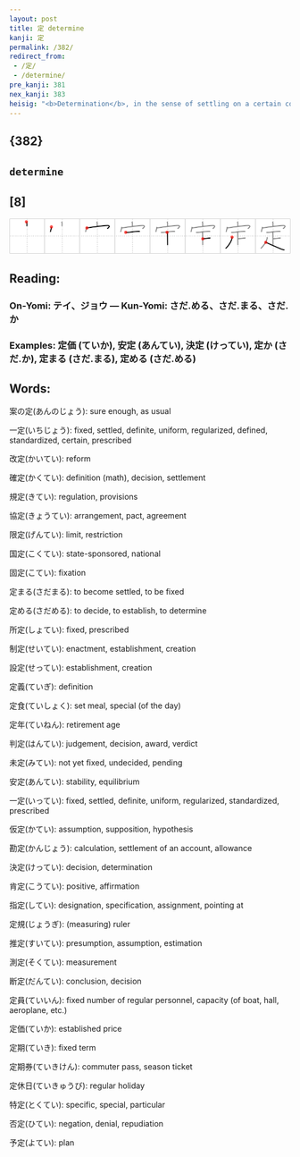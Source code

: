 ```yaml
---
layout: post
title: 定 determine
kanji: 定
permalink: /382/
redirect_from:
 - /定/
 - /determine/
pre_kanji: 381
nex_kanji: 383
heisig: "<b>Determination</b>, in the sense of settling on a certain course of action, is likened here to <i>mending</i> one's <i>house</i>."
---
```


## {382}

## `determine`

## [8]

<div class="stroke"><img src="../images/E5AE9A.png" /></div>

## Reading:

### On-Yomi: テイ、ジョウ &mdash; Kun-Yomi: さだ.める、さだ.まる、さだ.か

### Examples: 定価 (ていか), 安定 (あんてい), 決定 (けってい), 定か (さだ.か), 定まる (さだ.まる), 定める (さだ.める)

## Words:

案の定(あんのじょう): sure enough, as usual

一定(いちじょう): fixed, settled, definite, uniform, regularized, defined, standardized, certain, prescribed

改定(かいてい): reform

確定(かくてい): definition (math), decision, settlement

規定(きてい): regulation, provisions

協定(きょうてい): arrangement, pact, agreement

限定(げんてい): limit, restriction

国定(こくてい): state-sponsored, national

固定(こてい): fixation

定まる(さだまる): to become settled, to be fixed

定める(さだめる): to decide, to establish, to determine

所定(しょてい): fixed, prescribed

制定(せいてい): enactment, establishment, creation

設定(せってい): establishment, creation

定義(ていぎ): definition

定食(ていしょく): set meal, special (of the day)

定年(ていねん): retirement age

判定(はんてい): judgement, decision, award, verdict

未定(みてい): not yet fixed, undecided, pending

安定(あんてい): stability, equilibrium

一定(いってい): fixed, settled, definite, uniform, regularized, standardized, prescribed

仮定(かてい): assumption, supposition, hypothesis

勘定(かんじょう): calculation, settlement of an account, allowance

決定(けってい): decision, determination

肯定(こうてい): positive, affirmation

指定(してい): designation, specification, assignment, pointing at

定規(じょうぎ): (measuring) ruler

推定(すいてい): presumption, assumption, estimation

測定(そくてい): measurement

断定(だんてい): conclusion, decision

定員(ていいん): fixed number of regular personnel, capacity (of boat, hall, aeroplane, etc.)

定価(ていか): established price

定期(ていき): fixed term

定期券(ていきけん): commuter pass, season ticket

定休日(ていきゅうび): regular holiday

特定(とくてい): specific, special, particular

否定(ひてい): negation, denial, repudiation

予定(よてい): plan
